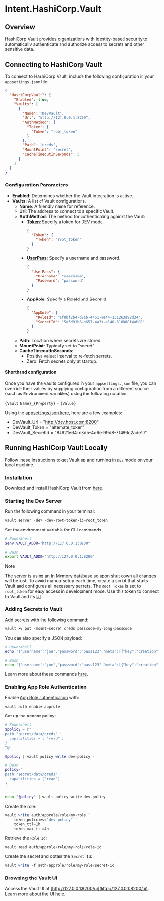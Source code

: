# Intent.HashiCorp.Vault

## Overview

HashiCorp Vault provides organizations with identity-based security to automatically authenticate and authorize access to secrets and other sensitive data.

## Connecting to HashiCorp Vault

To connect to HashiCorp Vault, include the following configuration in your `appsettings.json` file:

```json
{
  "HashiCorpVault": {
    "Enabled": true,
    "Vaults": [
      {
        "Name": "DevVault",
        "Url": "http://127.0.0.1:8200",
        "AuthMethod": {
          "Token": {
            "Token": "root_token"
          }
        },
        "Path": "creds",
        "MountPoint": "secret",
        "CacheTimeoutInSeconds": 5
      }
    ]
  }
}
```

### Configuration Parameters

- **Enabled**: Determines whether the Vault integration is active.
- **Vaults**: A list of Vault configurations.
  - **Name**: A friendly name for reference.
  - **Url**: The address to connect to a specific Vault.
  - **AuthMethod**: The method for authenticating against the Vault:
    - [**Token**](https://developer.hashicorp.com/vault/docs/auth/token): Specify a token for DEV mode.
      ```json
      {
        "Token": {
          "Token": "root_token"
        }
      }
      ```
    - [**UserPass**](https://developer.hashicorp.com/vault/docs/auth/userpass): Specify a username and password.
      ```json
      {
        "UserPass": {
          "Username": "username",
          "Password": "password"
        }
      }
      ```
    - [**AppRole**](https://developer.hashicorp.com/vault/docs/auth/approle): Specify a RoleId and SecretId.
      ```json
      {
        "AppRole": {
          "RoleId": "af9bf2b4-d8ab-4451-be44-131263a92d34",
          "SecretId": "5a3d91b6-b657-4a3b-a140-610008f4ab81"
        }
      }
      ```
  - **Path**: Location where secrets are stored.
  - **MountPoint**: Typically set to "secret".
  - **CacheTimeoutInSeconds**:
    - Positive value: Interval to re-fetch secrets.
    - Zero: Fetch secrets only at startup.

#### Shorthand configuration

Once you have the vaults configured in your `appsettings.json` file, you can override their values by supplying configuration from a different source (such as Environment variables) using the following notation:

`{Vault Name}_{Property}` = `{Value}`

Using the [appsettings.json here](#connecting-to-hashicorp-vault), here are a few examples:

- DevVault_Url = "http://dev.host.com:8200"
- DevVault_Token = "alternate_token"
- DevVault_SecretId = "84921e64-d8d5-4d6e-99d8-71486c2ade10"

## Running HashiCorp Vault Locally

Follow these instructions to get Vault up and running in `DEV` mode on your local machine.

### Installation

Download and install HashiCorp Vault from [here](https://developer.hashicorp.com/vault/tutorials/getting-started/getting-started-install#install-vault).

### Starting the Dev Server

Run the following command in your terminal:

```powershell
vault server -dev -dev-root-token-id=root_token
```

Set the environment variable for CLI commands:

```powershell
# PowerShell
$env:VAULT_ADDR="http://127.0.0.1:8200"
```

```bash
# Bash
export VAULT_ADDR='http://127.0.0.1:8200'
```

> [!NOTE]
> 
> The server is using an In Memory database so upon shut down all changes will be lost. To avoid manual setup each time, create a script that starts Vault and configures all necessary secrets.
> The `Root Token` is set to `root_token` for easy access in development mode. Use this token to connect to Vault and its [UI](#browsing-the-vault-ui).

### Adding Secrets to Vault

Add secrets with the following command:

```powershell
vault kv put -mount=secret creds passcode=my-long-passcode
```

You can also specify a JSON payload:

```powershell
# Powershell
echo '{"username":"joe","password":"pass123","meta":[{"key":"creation","value":"3/4/2024 13:05:28"}]}' | vault kv put secret/creds -
```

```bash
# Bash
echo '{"username":"joe","password":"pass123","meta":[{"key":"creation","value":"3/4/2024 13:05:28"}]}' | vault kv put secret/creds -
```

Learn more about these commands [here](https://developer.hashicorp.com/vault/docs/commands/kv).

### Enabling App Role Authentication

Enable [App Role authentication](https://developer.hashicorp.com/vault/docs/auth/approle) with:

```powershell
vault auth enable approle
```

Set up the access policy:

```powershell
# Powershell
$policy = @"
path "secret/data/creds" {
  capabilities = [ "read" ]
}
"@

$policy | vault policy write dev-policy -
```

```bash
# Bash
policy='
path "secret/data/creds" {
  capabilities = ["read"]
}
'

echo "$policy" | vault policy write dev-policy -
```

Create the role:

```powershell
vault write auth/approle/role/my-role `
    token_policies="dev-policy" `
    token_ttl=1h `
    token_max_ttl=4h
```

Retrieve the `Role Id`:

```powershell
vault read auth/approle/role/my-role/role-id
```

Create the secret and obtain the `Secret Id`:

```powershell
vault write -f auth/approle/role/my-role/secret-id
```

### Browsing the Vault UI

Access the Vault UI at [http://127.0.0.1:8200/ui](http://127.0.0.1:8200/ui). Learn more about the UI [here](https://developer.hashicorp.com/vault/tutorials/getting-started-ui/getting-started-ui#lab-setup).
